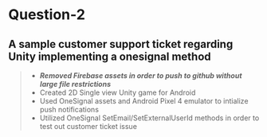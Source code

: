 # Question-2
## A sample customer support ticket regarding Unity implementing a onesignal method
> - ***Removed Firebase assets in order to push to github without large file restrictions***
> - Created 2D Single view Unity game for Android
> - Used OneSignal assets and Android Pixel 4 emulator to intialize push notifications
> - Utilized OneSignal SetEmail/SetExternalUserId methods in order to test out customer ticket issue

